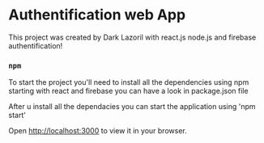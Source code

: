 # Authentification web App 
This project was created by Dark Lazoril with react.js node.js and firebase authentification!

### `npm`

To start the project you'll need to install all the dependencies using npm starting with react and firebase you can have a look in package.json file

After u install all the dependacies you can start the application using 'npm start'

Open [http://localhost:3000](http://localhost:3000) to view it in your browser.
